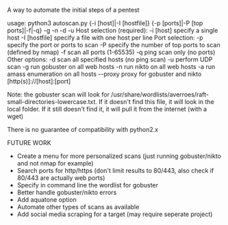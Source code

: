 A way to automate the initial steps of a pentest

usage: python3 autoscan.py {-i [host]|-I [hostfile]} {-p [ports]|-P [top ports]|-f|-q} -g -n -d -u
Host selection (required):
 -i [host] 	specify a single host
 -I [hostfile] 	specify a file with one host per line
Port selection:
 -p 		specify the port or ports to scan
 -P		specify the number of top ports to scan (defined by nmap)
 -f		scan all ports (1-65535)
 -q		ping scan only (no ports)
Other options:
 -d		scan all specified hosts (no ping scan)
 -u		perform UDP scan
 -g		run gobuster on all web hosts
 -n		run nikto on all web hosts
 -a		run amass enumeration on all hosts
    --proxy 	proxy for gobuster and nikto [http(s)]://[host]:[port]

Note: the gobuster scan will look for /usr/share/wordlists/averroes/raft-small-directories-lowercase.txt. If it doesn't find this file, it will look in the local folder. If it still doesn't find it, it will pull it from the internet (with a wget)

There is no guarantee of compatibility with python2.x

FUTURE WORK
 - Create a menu for more personalized scans (just running gobuster/nikto and not nmap for example)
 - Search ports for http/https (don't limit results to 80/443, also check if 80/443 are actually web ports)
 - Specify in command line the wordlist for gobuster
 - Better handle gobuster/nikto errors
 - Add aquatone option
 - Automate other types of scans as available
 - Add social media scraping for a target (may require seperate project)
